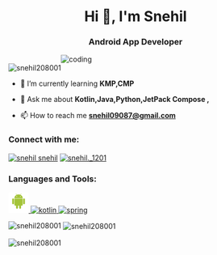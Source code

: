 <h1 align="center">Hi 👋, I'm Snehil</h1>
<h3 align="center">Android App Developer</h3>

<img align="right" alt="coding" width="400" src="https://camo.githubusercontent.com/4d9f5ecceb711eec6e2018f38a5677dc657c9738d4a65ba3b928c41c0a45b439/68747470733a2f2f6d69726f2e6d656469756d2e636f6d2f6d61782f313336302f302a37513379765349765f7430696f4a2d5a2e676966">

<p align="left"> <img src="https://komarev.com/ghpvc/?username=snehil208001&label=Profile%20views&color=0e75b6&style=flat" alt="snehil208001" /> </p>

- 🌱 I’m currently learning **KMP,CMP**

- 💬 Ask me about **Kotlin,Java,Python,JetPack Compose ,**

- 📫 How to reach me **snehil09087@gmail.com**

<h3 align="left">Connect with me:</h3>
<p align="left">
<a href="https://linkedin.com/in/snehil snehil" target="blank"><img align="center" src="https://raw.githubusercontent.com/rahuldkjain/github-profile-readme-generator/master/src/images/icons/Social/linked-in-alt.svg" alt="snehil snehil" height="30" width="40" /></a>
<a href="https://instagram.com/snehil._1201" target="blank"><img align="center" src="https://raw.githubusercontent.com/rahuldkjain/github-profile-readme-generator/master/src/images/icons/Social/instagram.svg" alt="snehil._1201" height="30" width="40" /></a>
</p>

<h3 align="left">Languages and Tools:</h3>
<p align="left"> <a href="https://developer.android.com" target="_blank" rel="noreferrer"> <img src="https://raw.githubusercontent.com/devicons/devicon/master/icons/android/android-original-wordmark.svg" alt="android" width="40" height="40"/> </a> <a href="https://kotlinlang.org" target="_blank" rel="noreferrer"> <img src="https://www.vectorlogo.zone/logos/kotlinlang/kotlinlang-icon.svg" alt="kotlin" width="40" height="40"/> </a> <a href="https://spring.io/" target="_blank" rel="noreferrer"> <img src="https://www.vectorlogo.zone/logos/springio/springio-icon.svg" alt="spring" width="40" height="40"/> </a> </p>

<p><img align="left" src="https://github-readme-stats.vercel.app/api/top-langs?username=snehil208001&show_icons=true&locale=en&layout=compact" alt="snehil208001" /></p>

<p>&nbsp;<img align="center" src="https://github-readme-stats.vercel.app/api?username=snehil208001&show_icons=true&locale=en" alt="snehil208001" /></p>

<p><img align="center" src="https://github-readme-streak-stats.herokuapp.com/?user=snehil208001&" alt="snehil208001" /></p>

